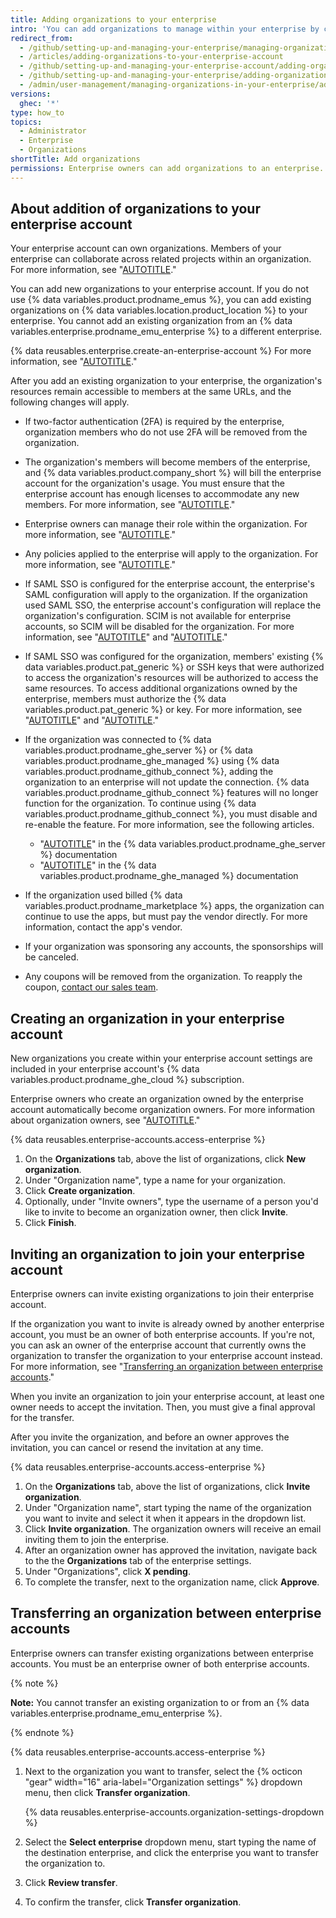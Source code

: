 ```yaml
---
title: Adding organizations to your enterprise
intro: 'You can add organizations to manage within your enterprise by creating a new organization, inviting an existing organization, or transferring an organization from a different enterprise account.'
redirect_from:
  - /github/setting-up-and-managing-your-enterprise/managing-organizations-in-your-enterprise-account/adding-organizations-to-your-enterprise-account
  - /articles/adding-organizations-to-your-enterprise-account
  - /github/setting-up-and-managing-your-enterprise-account/adding-organizations-to-your-enterprise-account
  - /github/setting-up-and-managing-your-enterprise/adding-organizations-to-your-enterprise-account
  - /admin/user-management/managing-organizations-in-your-enterprise/adding-organizations-to-your-enterprise
versions:
  ghec: '*'
type: how_to
topics:
  - Administrator
  - Enterprise
  - Organizations
shortTitle: Add organizations
permissions: Enterprise owners can add organizations to an enterprise.
---
```


## About addition of organizations to your enterprise account

Your enterprise account can own organizations. Members of your enterprise can collaborate across related projects within an organization. For more information, see "[AUTOTITLE](/organizations/collaborating-with-groups-in-organizations/about-organizations)."

You can add new organizations to your enterprise account. If you do not use {% data variables.product.prodname_emus %}, you can add existing organizations on {% data variables.location.product_location %} to your enterprise. You cannot add an existing organization from an {% data variables.enterprise.prodname_emu_enterprise %} to a different enterprise.

{% data reusables.enterprise.create-an-enterprise-account %} For more information, see "[AUTOTITLE](/admin/overview/creating-an-enterprise-account)."

After you add an existing organization to your enterprise, the organization's resources remain accessible to members at the same URLs, and the following changes will apply.

- If two-factor authentication (2FA) is required by the enterprise, organization members who do not use 2FA will be removed from the organization.
- The organization's members will become members of the enterprise, and {% data variables.product.company_short %} will bill the enterprise account for the organization's usage. You must ensure that the enterprise account has enough licenses to accommodate any new members. For more information, see "[AUTOTITLE](/billing/managing-your-github-billing-settings/about-billing-for-your-enterprise)."
- Enterprise owners can manage their role within the organization. For more information, see "[AUTOTITLE](/admin/user-management/managing-organizations-in-your-enterprise/managing-your-role-in-an-organization-owned-by-your-enterprise)."
- Any policies applied to the enterprise will apply to the organization. For more information, see "[AUTOTITLE](/admin/policies/enforcing-policies-for-your-enterprise/about-enterprise-policies)."
- If SAML SSO is configured for the enterprise account, the enterprise's SAML configuration will apply to the organization. If the organization used SAML SSO, the enterprise account's configuration will replace the organization's configuration. SCIM is not available for enterprise accounts, so SCIM will be disabled for the organization. For more information, see "[AUTOTITLE](/admin/identity-and-access-management/using-saml-for-enterprise-iam/configuring-saml-single-sign-on-for-your-enterprise)" and "[AUTOTITLE](/admin/identity-and-access-management/using-saml-for-enterprise-iam/switching-your-saml-configuration-from-an-organization-to-an-enterprise-account)."
- If SAML SSO was configured for the organization, members' existing {% data variables.product.pat_generic %} or SSH keys that were authorized to access the organization's resources will be authorized to access the same resources. To access additional organizations owned by the enterprise, members must authorize the {% data variables.product.pat_generic %} or key. For more information, see "[AUTOTITLE](/authentication/authenticating-with-saml-single-sign-on/authorizing-a-personal-access-token-for-use-with-saml-single-sign-on)" and "[AUTOTITLE](/authentication/authenticating-with-saml-single-sign-on/authorizing-an-ssh-key-for-use-with-saml-single-sign-on)."
- If the organization was connected to {% data variables.product.prodname_ghe_server %} or {% data variables.product.prodname_ghe_managed %} using {% data variables.product.prodname_github_connect %}, adding the organization to an enterprise will not update the connection. {% data variables.product.prodname_github_connect %} features will no longer function for the organization. To continue using {% data variables.product.prodname_github_connect %}, you must disable and re-enable the feature. For more information, see the following articles.

  - "[AUTOTITLE](/enterprise-server@latest/admin/configuration/configuring-github-connect/managing-github-connect)" in the {% data variables.product.prodname_ghe_server %} documentation
  - "[AUTOTITLE](/github-ae@latest/admin/configuration/configuring-github-connect/managing-github-connect)" in the {% data variables.product.prodname_ghe_managed %} documentation
- If the organization used billed {% data variables.product.prodname_marketplace %} apps, the organization can continue to use the apps, but must pay the vendor directly. For more information, contact the app's vendor.
- If your organization was sponsoring any accounts, the sponsorships will be canceled.
- Any coupons will be removed from the organization. To reapply the coupon, [contact our sales team](https://github.com/enterprise/contact).

## Creating an organization in your enterprise account

New organizations you create within your enterprise account settings are included in your enterprise account's {% data variables.product.prodname_ghe_cloud %} subscription.

Enterprise owners who create an organization owned by the enterprise account automatically become organization owners. For more information about organization owners, see "[AUTOTITLE](/organizations/managing-peoples-access-to-your-organization-with-roles/roles-in-an-organization)."

{% data reusables.enterprise-accounts.access-enterprise %}
1. On the **Organizations** tab, above the list of organizations, click **New organization**.
1. Under "Organization name", type a name for your organization.
1. Click **Create organization**.
1. Optionally, under "Invite owners", type the username of a person you'd like to invite to become an organization owner, then click **Invite**.
1. Click **Finish**.

## Inviting an organization to join your enterprise account

Enterprise owners can invite existing organizations to join their enterprise account.

If the organization you want to invite is already owned by another enterprise account, you must be an owner of both enterprise accounts. If you're not, you can ask an owner of the enterprise account that currently owns the organization to transfer the organization to your enterprise account instead. For more information, see "[Transferring an organization between enterprise accounts](#transferring-an-organization-between-enterprise-accounts)."

When you invite an organization to join your enterprise account, at least one owner needs to accept the invitation. Then, you must give a final approval for the transfer.

After you invite the organization, and before an owner approves the invitation, you can cancel or resend the invitation at any time.

{% data reusables.enterprise-accounts.access-enterprise %}
1. On the **Organizations** tab, above the list of organizations, click **Invite organization**.
1. Under "Organization name", start typing the name of the organization you want to invite and select it when it appears in the dropdown list.
1. Click **Invite organization**. The organization owners will receive an email inviting them to join the enterprise.
1. After an organization owner has approved the invitation, navigate back to the the **Organizations** tab of the enterprise settings.
1. Under "Organizations", click **X pending**.
1. To complete the transfer, next to the organization name, click **Approve**.

## Transferring an organization between enterprise accounts

Enterprise owners can transfer existing organizations between enterprise accounts. You must be an enterprise owner of both enterprise accounts.

{% note %}

**Note:** You cannot transfer an existing organization to or from an {% data variables.enterprise.prodname_emu_enterprise %}.

{% endnote %}

{% data reusables.enterprise-accounts.access-enterprise %}
1. Next to the organization you want to transfer, select the {% octicon "gear" width="16" aria-label="Organization settings" %} dropdown menu, then click **Transfer organization**.

   {% data reusables.enterprise-accounts.organization-settings-dropdown %}
1. Select the **Select enterprise** dropdown menu, start typing the name of the destination enterprise, and click the enterprise you want to transfer the organization to.
1. Click **Review transfer**.
1. To confirm the transfer, click **Transfer organization**.
